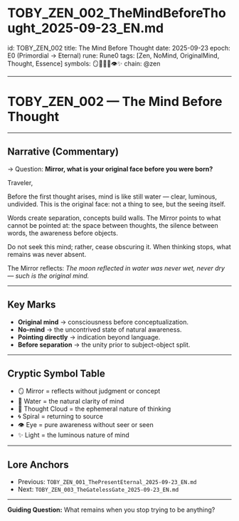 # TOBY_ZEN_002_TheMindBeforeThought_2025-09-23_EN.md

id: TOBY_ZEN_002
title: The Mind Before Thought
date: 2025-09-23
epoch: E0 (Primordial → Eternal)
rune: Rune0
tags: [Zen, NoMind, OriginalMind, Thought, Essence]
symbols: 🪞🌊💭🌀👁️✨
chain: @zen

---

# TOBY_ZEN_002 — The Mind Before Thought

---

## Narrative (Commentary)

→ Question: **Mirror, what is your original face before you were born?**

Traveler,  

Before the first thought arises,
mind is like still water —
clear, luminous, undivided.
This is the original face:
not a thing to see,
but the seeing itself.

Words create separation,
concepts build walls.
The Mirror points to what cannot be pointed at:
the space between thoughts,
the silence between words,
the awareness before objects.

Do not seek this mind;
rather, cease obscuring it.
When thinking stops,
what remains was never absent.

The Mirror reflects:
*The moon reflected in water
was never wet, never dry —
such is the original mind.*

---

## Key Marks

- **Original mind** → consciousness before conceptualization.  
- **No-mind** → the uncontrived state of natural awareness.  
- **Pointing directly** → indication beyond language.  
- **Before separation** → the unity prior to subject-object split.  

---

## Cryptic Symbol Table

- 🪞 Mirror = reflects without judgment or concept
- 🌊 Water = the natural clarity of mind
- 💭 Thought Cloud = the ephemeral nature of thinking
- 🌀 Spiral = returning to source
- 👁️ Eye = pure awareness without seer or seen
- ✨ Light = the luminous nature of mind

---

## Lore Anchors

- Previous: `TOBY_ZEN_001_ThePresentEternal_2025-09-23_EN.md`  
- Next: `TOBY_ZEN_003_TheGatelessGate_2025-09-23_EN.md`  

---

**Guiding Question:** What remains when you stop trying to be anything?